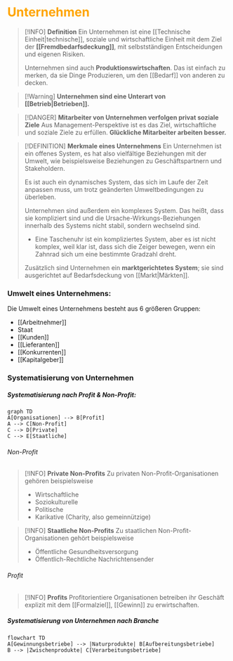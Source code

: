 # <font color = "orange">Unternehmen</font>

>[!INFO] **Definition**
>Ein Unternehmen ist eine [[Technische Einheit|technische]], soziale und wirtschaftliche Einheit mit dem Ziel der **[[Fremdbedarfsdeckung]]**, mit selbstständigen Entscheidungen und eigenen Risiken.
>
>Unternehmen sind auch **Produktionswirtschaften**. Das ist einfach zu merken, da sie Dinge Produzieren, um den [[Bedarf]] von anderen zu decken.

>[!Warning] **Unternehmen sind eine Unterart von [[Betrieb|Betrieben]].**

>[!DANGER] **Mitarbeiter von Unternehmen verfolgen privat soziale Ziele**
>Aus Management-Perspektive ist es das Ziel, wirtschaftliche und soziale Ziele zu erfüllen. **Glückliche Mitarbeiter arbeiten besser.**

>[!DEFINITION] **Merkmale eines Unternehmens**
>Ein Unternehmen ist ein offenes System, es hat also vielfältige Beziehungen mit der Umwelt, wie beispielsweise Beziehungen zu Geschäftspartnern und Stakeholdern. 
>
>Es ist auch ein dynamisches System, das sich im Laufe der Zeit anpassen muss, um trotz geänderten Umweltbedingungen zu überleben.
>
>Unternehmen sind außerdem ein komplexes System. Das heißt, dass sie kompliziert sind und die Ursache-Wirkungs-Beziehungen innerhalb des Systems nicht stabil, sondern wechselnd sind.
>- Eine Taschenuhr ist ein kompliziertes System, aber es ist nicht komplex, weil klar ist, dass sich die Zeiger bewegen, wenn ein Zahnrad sich um eine bestimmte Gradzahl dreht.
>  
>  Zusätzlich sind Unternehmen ein **marktgerichtetes System**; sie sind ausgerichtet auf Bedarfsdeckung von [[Markt|Märkten]].

### Umwelt eines Unternehmens:
Die Umwelt eines Unternehmens besteht aus 6 größeren Gruppen:
- [[Arbeitnehmer]]
- Staat
- [[Kunden]]
- [[Lieferanten]]
- [[Konkurrenten]]
- [[Kapitalgeber]]

### Systematisierung von Unternehmen
##### Systematisierung nach Profit & Non-Profit:
```mermaid
graph TD
A[Organisationen] --> B[Profit]
A --> C[Non-Profit]
C --> D[Private]
C --> E[Staatliche]
```

###### Non-Profit
>[!INFO] **Private Non-Profits**
>Zu privaten Non-Profit-Organisationen gehören beispielsweise
>- Wirtschaftliche
>- Soziokulturelle
>- Politische
>- Karikative (Charity, also gemeinnützige)

>[!INFO] **Staatliche Non-Profits**
>Zu staatlichen Non-Profit-Organisationen gehört beispielsweise
>- Öffentliche Gesundheitsversorgung
>- Öffentlich-Rechtliche Nachrichtensender

###### Profit
>[!INFO] **Profits**
>Profitorientiere Organisationen betreiben ihr Geschäft explizit mit dem [[Formalziel]], [[Gewinn]] zu erwirtschaften.

##### Systematisierung von Unternehmen nach Branche
```mermaid
flowchart TD
A[Gewinnungsbetriebe] --> |Naturprodukte| B[Aufbereitungsbetriebe]
B --> |Zwischenprodukte| C[Verarbeitungsbetriebe]

```